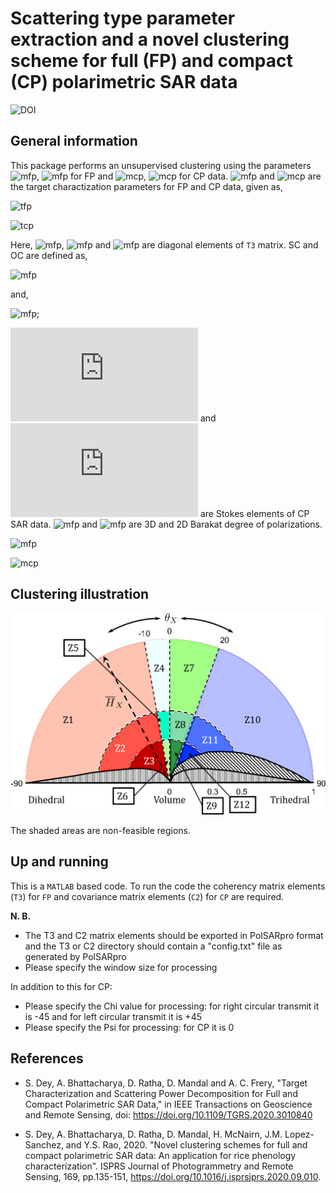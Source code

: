 # Scattering type parameter extraction and a novel clustering scheme for full (FP) and compact (CP) polarimetric SAR data

![DOI](https://img.shields.io/badge/DOI-https%3A%2F%2Fdoi.org%2F10.1016%2Fj.isprsjprs.2020.09.010-brightgreen)

## General information
This package performs an unsupervised clustering using the parameters  ![mfp](https://latex.codecogs.com/svg.latex?\theta_{\text{FP}}), ![mfp](https://latex.codecogs.com/svg.latex?H_{\text{FP}}) for FP and ![mcp](https://latex.codecogs.com/svg.latex?\theta_{\text{CP}}), ![mcp](https://latex.codecogs.com/svg.latex?H_{\text{CP}}) for CP data. ![mfp](https://latex.codecogs.com/svg.latex?\theta_{\text{FP}}) and ![mcp](https://latex.codecogs.com/svg.latex?\theta_{\text{CP}}) are the target charactization parameters for FP and CP data, given as,

![tfp](https://latex.codecogs.com/svg.latex?\tan(\dfrac{\theta_{\text{FP}}}{2})=\frac{m_{\text{FP}}{\text{Span}}\left(T_{11}-T_{22}-T_{33}\right)}{T_{11}\left(T_{22}+T_{33}\right)+m_{\text{FP}}^{2}{\text{Span}}^{2})

![tcp](https://latex.codecogs.com/svg.latex?\tan(\dfrac{\theta_{\text{CP}}}{2})=\left(\frac{m_{\text{CP}}\,{\text{Span}}\left(OC-SC\right)}{{OC}\times{SC}+m_{\text{CP}}^2{\text{Span}}^{2}}\right))

Here, ![mfp](https://latex.codecogs.com/svg.latex?T_{\text{11}}), ![mfp](https://latex.codecogs.com/svg.latex?T_{\text{22}}) and ![mfp](https://latex.codecogs.com/svg.latex?T_{\text{33}}) are diagonal elements of `T3` matrix. SC and OC are defined as, 

![mfp](https://latex.codecogs.com/svg.latex?SC=\dfrac{g_{0}-g_{3}}{2}) 

and, 

![mfp](https://latex.codecogs.com/svg.latex?OC=\dfrac{g_{0}+g_{3}}{2}); 

![mfp](https://latex.codecogs.com/svg.latex?g_0) and ![mfp](https://latex.codecogs.com/svg.latex?g_3) are Stokes elements of CP SAR data. ![mfp](https://latex.codecogs.com/svg.latex?m_{\text{FP}}) and ![mfp](https://latex.codecogs.com/svg.latex?m_{\text{CP}}) are 3D and 2D Barakat degree of polarizations.

![mfp](https://latex.codecogs.com/svg.latex?m_{\text{FP}}=\sqrt{1-\frac{27|\mathbf{T3}|}{\big(\mathrm{Trace}(\mathbf{T3})\big)^3}})

![mcp](https://latex.codecogs.com/svg.latex?m_{\text{CP}}=\sqrt{1-\frac{4|\mathbf{C2}|}{\big(\mathrm{Trace}(\mathbf{C2})\big)^2}})

## Clustering illustration

<p align="center">
  <img src="clustering_unsupervised.png" alt="CLustering"/>
</p>

The shaded areas are non-feasible regions.

## Up and running
This is a `MATLAB` based code. To run the code the coherency matrix elements (`T3`) for `FP` and covariance matrix elements (`C2`) for `CP` are required.

**N. B.** 
- The T3 and C2 matrix elements should be exported in PolSARpro format and the T3 or C2 directory should contain a "config.txt" file as generated by PolSARpro
- Please specify the window size for processing

In addition to this for CP:

- Please specify the Chi value for processing: for right circular transmit it is -45 and for left circular transmit it is +45
- Please specify the Psi for processing: for CP it is 0

## References

- S. Dey, A. Bhattacharya, D. Ratha, D. Mandal and A. C. Frery, "Target Characterization and Scattering Power Decomposition for Full and Compact Polarimetric SAR Data," in IEEE Transactions on Geoscience and Remote Sensing, doi: https://doi.org/10.1109/TGRS.2020.3010840

- S. Dey, A. Bhattacharya, D. Ratha, D. Mandal,  H. McNairn, J.M. Lopez-Sanchez, and Y.S. Rao, 2020. "Novel clustering schemes for full and compact polarimetric SAR data: An application for rice phenology characterization". ISPRS Journal of Photogrammetry and Remote Sensing, 169, pp.135-151, https://doi.org/10.1016/j.isprsjprs.2020.09.010.

